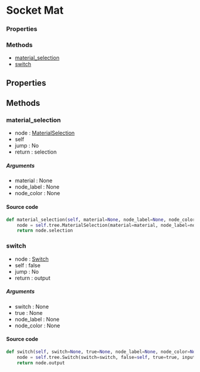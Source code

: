 # Socket Mat

### Properties


### Methods

- [material_selection](#material_selection)
- [switch](#switch)

## Properties

## Methods

### material_selection


- node : [MaterialSelection](/docs/GeoNodes/MaterialSelection.md)
- self
- jump : No
- return : selection

##### Arguments

- material : None
- node_label : None
- node_color : None

#### Source code

``` python
def material_selection(self, material=None, node_label=None, node_color=None):
    node = self.tree.MaterialSelection(material=material, node_label=node_label, node_color=node_color)
    return node.selection
```
### switch


- node : [Switch](/docs/GeoNodes/Switch.md)
- self : false
- jump : No
- return : output

##### Arguments

- switch : None
- true : None
- node_label : None
- node_color : None

#### Source code

``` python
def switch(self, switch=None, true=None, node_label=None, node_color=None):
    node = self.tree.Switch(switch=switch, false=self, true=true, input_type='MATERIAL', node_label=node_label, node_color=node_color)
    return node.output
```
